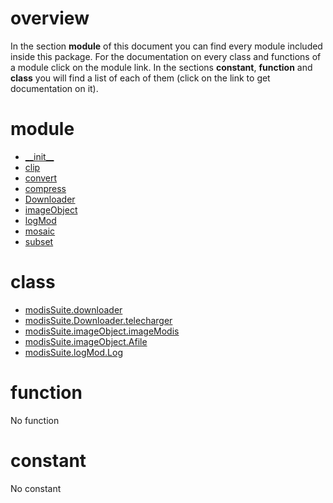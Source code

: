 # overview
In the section **module** of this document you can find every module included inside this package. For the documentation on every class and functions of a module click on the module link. In the sections **constant**, **function** and **class** you will find a list of each of them (click on the link to get documentation on it).
# module
- [\_\_init\_\_](https://gabriel-desharnais.github.io/Modis-python-suite/en/__init__/module)
- [clip](https://gabriel-desharnais.github.io/Modis-python-suite/en/logMod/clip)
- [convert](https://gabriel-desharnais.github.io/Modis-python-suite/en/logMod/convert)
- [compress](https://gabriel-desharnais.github.io/Modis-python-suite/en/logMod/compress)
- [Downloader](https://gabriel-desharnais.github.io/Modis-python-suite/en/Downloader/module)
- [imageObject](https://gabriel-desharnais.github.io/Modis-python-suite/en/imageObject/module)
- [logMod](https://gabriel-desharnais.github.io/Modis-python-suite/en/logMod/module)
- [mosaic](https://gabriel-desharnais.github.io/Modis-python-suite/en/logMod/mosaic)
- [subset](https://gabriel-desharnais.github.io/Modis-python-suite/en/logMod/subset)

# class
- [modisSuite.downloader](https://gabriel-desharnais.github.io/Modis-python-suite/en/main/downloader)
- [modisSuite.Downloader.telecharger](https://gabriel-desharnais.github.io/Modis-python-suite/en/Downloader/telecharger)
- [modisSuite.imageObject.imageModis](https://gabriel-desharnais.github.io/Modis-python-suite/en/imageObject/imageModis)
- [modisSuite.imageObject.Afile](https://gabriel-desharnais.github.io/Modis-python-suite/en/imageObject/Afile)
- [modisSuite.logMod.Log](https://gabriel-desharnais.github.io/Modis-python-suite/en/logMod/Log)

# function
No function
# constant
No constant
